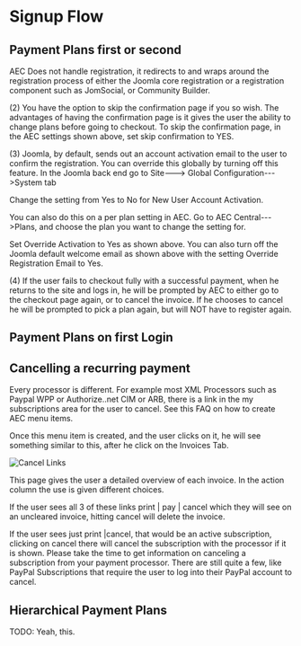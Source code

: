 # Signup Flow

## Payment Plans first or second

AEC Does not handle registration, it redirects to and wraps around the registration process of either the Joomla core registration or a registration component such as JomSocial, or Community Builder.

(2) You have the option to skip the confirmation page if you so wish.  The advantages of having the confirmation page is it gives the user the ability to change plans before going to checkout.  To skip the confirmation page, in the AEC settings shown above, set skip confirmation to YES.

(3) Joomla, by default, sends out an account activation email to the user to confirm the registration.  You can override this globally by turning off this feature.   In the Joomla back end go to Site---> Global Configuration--->System tab

Change the setting from Yes to No for New User Account Activation.

You can also do this on a per plan setting in AEC.  Go to AEC Central--->Plans, and choose the plan you want to change the setting for.

Set Override Activation to Yes as shown above.  You can also turn off the Joomla default welcome email as shown above with the setting Override Registration Email to Yes.

(4) If the user fails to checkout fully with a successful payment, when he returns to the site and logs in, he will be prompted by AEC to either go to the checkout page again, or to cancel the invoice. If he chooses to cancel he will be prompted to pick a plan again, but will NOT have to register again.

## Payment Plans on first Login

## Cancelling a recurring payment

Every processor is different.  For example most XML Processors such as Paypal WPP or Authorize..net CIM or ARB, there is a link in the my subscriptions area for the user to cancel.  See this FAQ on how to create AEC menu items.

Once this menu item is created, and the user clicks on it, he will see something similar to this, after he click on the Invoices Tab.

![Cancel Links](assets/img/recurring-cancel.png)

This page gives the user a detailed overview  of each invoice. In the action column the use is given different choices.

If the user sees all 3 of these links  print | pay | cancel which they will see on an uncleared invoice, hitting cancel will delete the invoice.

If the user sees just print  |cancel, that would be an active subscription, clicking on cancel there will cancel the subscription with the processor if it is shown.  Please take the time to get  information on canceling  a subscription from your payment processor.  There are still quite a few, like PayPal Subscriptions that require the user to log into their PayPal account to cancel.

## Hierarchical Payment Plans

TODO: Yeah, this.
